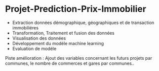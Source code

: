 # Projet-Prediction-Prix-Immobilier

- Extraction données démographique, géographiques et de transaction immobiliéres
- Transformation, Traitement et fusion des données
- Visualisation des données
- Développement du modéle machine learning
- Evaluation de modéle

Piste amélioration : 
Ajout des variables concernant les futurs projets par communes, le nombre de commerces et gares par communes..

